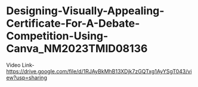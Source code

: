 # Designing-Visually-Appealing-Certificate-For-A-Debate-Competition-Using-Canva_NM2023TMID08136
Video Link-https://drive.google.com/file/d/1RJAyBkMhB13XDjk7zGQTxg1AyYSgT043/view?usp=sharing
